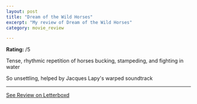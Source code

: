 ```yaml
---
layout: post
title: "Dream of the Wild Horses"
excerpt: "My review of Dream of the Wild Horses"
category: movie_review

---
```


**Rating:** /5

Tense, rhythmic repetition of horses bucking, stampeding, and fighting in water

So unsettling, helped by Jacques Lapy's warped soundtrack

<hr>

[See Review on Letterboxd](https://boxd.it/4JNui5)
